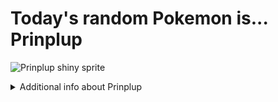 # Today's random Pokemon is... Prinplup

![Prinplup shiny sprite](https://raw.githubusercontent.com/PokeAPI/sprites/master/sprites/pokemon/shiny/394.png)

<details>
<summary>Additional info about Prinplup</summary>

| srpite type | image |
|------|------|
| back_default | ![Prinplup back_default sprite](https://raw.githubusercontent.com/PokeAPI/sprites/master/sprites/pokemon/back/394.png) |
| back_shiny | ![Prinplup back_shiny sprite](https://raw.githubusercontent.com/PokeAPI/sprites/master/sprites/pokemon/back/shiny/394.png) |
| front_default | ![Prinplup front_default sprite](https://raw.githubusercontent.com/PokeAPI/sprites/master/sprites/pokemon/394.png) | </details>